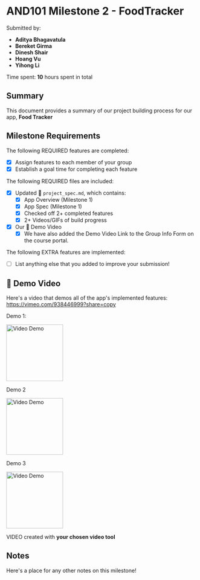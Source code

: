 <!-- (This is a comment) INSTRUCTIONS: Go through this page and fill out any **bolded** entries with their correct values.-->

# AND101 Milestone 2 - **FoodTracker**

Submitted by:
- **Aditya Bhagavatula**
- **Bereket Girma**
- **Dinesh Shair**
- **Hoang Vu**
- **Yihong Li**

Time spent: **10** hours spent in total

## Summary

This document provides a summary of our project building process for our app, **Food Tracker**

## Milestone Requirements

<!-- Please be sure to change the [ ] to [x] for any features you completed.  If a feature is not checked [x], you might miss the points for that item! -->

The following REQUIRED features are completed:

- [x] Assign features to each member of your group
- [x] Establish a goal time for completing each feature

The following REQUIRED files are included:

- [x] Updated 📄 `project_spec.md`, which contains:
  - [x] App Overview (Milestone 1)
  - [x] App Spec (Milestone 1)
  - [x] Checked off 2+ completed features
  - [x] 2+ Videos/GIFs of build progress

- [x] Our 🎥 Demo Video
  - [x] We have also added the Demo Video Link to the Group Info Form on the course portal.

The following EXTRA features are implemented:

- [ ] List anything else that you added to improve your submission!

## 🎥 Demo Video
Here's a video that demos all of the app's implemented features:
https://vimeo.com/938446999?share=copy

Demo 1:


<img src='https://github.com/BereketGirma/FoodTracker/assets/145808743/2c193523-3fbc-4940-8fe9-26ec4c455404' title='Video Demo' width='150' alt='Video Demo' />


Demo 2


<img src='https://github.com/BereketGirma/FoodTracker/assets/145808743/e5530314-9c0a-431e-bf37-ac50a853b31d' title='Video Demo' width='150' alt='Video Demo' />


Demo 3


<img src='https://github.com/BereketGirma/FoodTracker/assets/145808743/39725bfc-5a8c-4fc6-9814-bbc810b459d6' title='Video Demo' width='150' alt='Video Demo' />


VIDEO created with **your chosen video tool**

## Notes

Here's a place for any other notes on this milestone!




